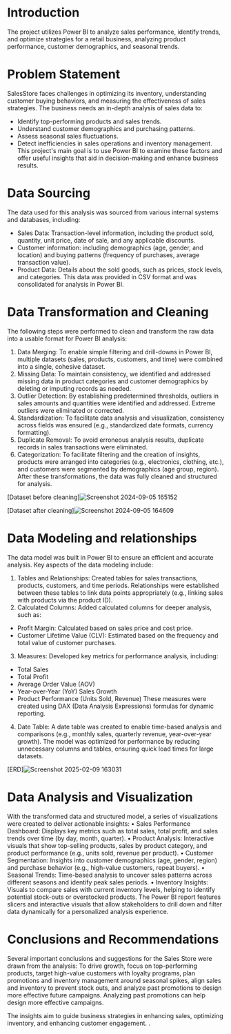 # Introduction
The project utilizes Power BI to analyze sales performance, identify trends, and optimize strategies for a retail business, analyzing product performance, customer demographics, and seasonal trends.

# Problem Statement
SalesStore faces challenges in optimizing its inventory, understanding
customer buying behaviors, and measuring the effectiveness of sales strategies.
The business needs an in-depth analysis of sales data to:
-	Identify top-performing products and sales trends.
-	Understand customer demographics and purchasing patterns.
-	Assess seasonal sales fluctuations.
-	Detect inefficiencies in sales operations and inventory management.
This project's main goal is to use Power BI to examine these factors and offer useful insights that aid in decision-making and enhance business results.

# Data Sourcing
The data used for this analysis was sourced from various internal systems and databases, including:
- Sales Data: Transaction-level information, including the product sold, quantity, unit price, date of sale, and any applicable discounts. 
- Customer information: including demographics (age, gender, and location) and buying patterns (frequency of purchases, average transaction value).
- Product Data: Details about the sold goods, such as prices, stock levels, and categories.
This data was provided in CSV format and was consolidated for analysis in Power BI.

# Data Transformation and Cleaning
The following steps were performed to clean and transform the raw data into a usable format for Power BI analysis:
1.	Data Merging: To enable simple filtering and drill-downs in Power BI, multiple datasets (sales, products, customers, and time) were combined into a single, cohesive dataset.
2.	Missing Data: To maintain consistency, we identified and addressed missing data in product categories and customer demographics by deleting or imputing records as needed.
3.	Outlier Detection: By establishing predetermined thresholds, outliers in sales amounts and quantities were identified and addressed. Extreme outliers were eliminated or corrected.
4.	Standardization: To facilitate data analysis and visualization, consistency across fields was ensured (e.g., standardized date formats, currency formatting).
5.	Duplicate Removal: To avoid erroneous analysis results, duplicate records in sales transactions were eliminated.
6.	Categorization: To facilitate filtering and the creation of insights, products were arranged into categories (e.g., electronics, clothing, etc.), and customers were segmented by demographics (age group, region).
After these transformations, the data was fully cleaned and structured for analysis.

[Dataset before cleaning]![Screenshot 2024-09-05 165152](https://github.com/user-attachments/assets/ff5c5b4d-99b2-4905-99f2-38f926241542)



[Dataset after cleaning]![Screenshot 2024-09-05 164609](https://github.com/user-attachments/assets/07eed5f7-6e64-41c1-ac52-1da6f3ad93e9)


# Data Modeling and relationships
The data model was built in Power BI to ensure an efficient and accurate analysis. Key aspects of the data modeling include:
1.	Tables and Relationships: Created tables for sales transactions, products, customers, and time periods. Relationships were established between these tables to link data points appropriately (e.g., linking sales with products via the product ID).
2.	Calculated Columns: Added calculated columns for deeper analysis, such as:
-	Profit Margin: Calculated based on sales price and cost price.
-	Customer Lifetime Value (CLV): Estimated based on the frequency and total value of customer purchases.
3.	Measures: Developed key metrics for performance analysis, including:
-	Total Sales
-	Total Profit
-	Average Order Value (AOV)
-	Year-over-Year (YoY) Sales Growth
-	Product Performance (Units Sold, Revenue) These measures were created using DAX (Data Analysis Expressions) formulas for dynamic reporting.
4.	Date Table: A date table was created to enable time-based analysis and comparisons (e.g., monthly sales, quarterly revenue, year-over-year growth).
The model was optimized for performance by reducing unnecessary columns and tables, ensuring quick load times for large datasets.

[ERD]![Screenshot 2025-02-09 163031](https://github.com/user-attachments/assets/43072690-160c-4b17-a716-7af321af3eaa)


# Data Analysis and Visualization
With the transformed data and structured model, a series of visualizations were created to deliver actionable insights:
•	Sales Performance Dashboard: Displays key metrics such as total sales, total profit, and sales trends over time (by day, month, quarter).
•	Product Analysis: Interactive visuals that show top-selling products, sales by product category, and product performance (e.g., units sold, revenue per product).
•	Customer Segmentation: Insights into customer demographics (age, gender, region) and purchase behavior (e.g., high-value customers, repeat buyers).
•	Seasonal Trends: Time-based analysis to uncover sales patterns across different seasons and identify peak sales periods.
•	Inventory Insights: Visuals to compare sales with current inventory levels, helping to identify potential stock-outs or overstocked products.
The Power BI report features slicers and interactive visuals that allow stakeholders to drill down and filter data dynamically for a personalized analysis experience.

# Conclusions and Recommendations
Several important conclusions and suggestions for the Sales Store were drawn from the analysis:
To drive growth, focus on top-performing products, target high-value customers with loyalty programs, plan promotions and inventory management around seasonal spikes, align sales and inventory to prevent stock outs, and analyze past promotions to design more effective future campaigns. Analyzing past promotions can help design more effective campaigns.

The insights aim to guide business strategies in enhancing sales, optimizing inventory, and enhancing customer engagement.
.






